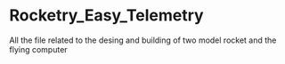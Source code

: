 # Rocketry_Easy_Telemetry
 All the file related to the desing and building of two model rocket and the flying computer
